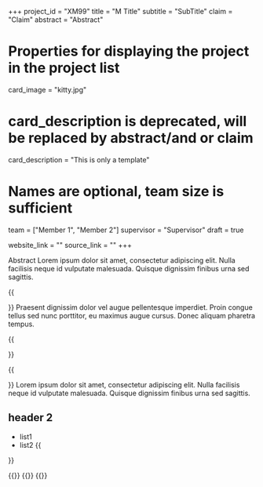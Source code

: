 +++
project_id = "XM99"
title = "M Title"
subtitle = "SubTitle"
claim = "Claim"
abstract = "Abstract"

# Properties for displaying the project in the project list
card_image = "kitty.jpg"
# card_description is deprecated, will be replaced by abstract/and or claim
card_description = "This is only a template" 

# Names are optional, team size is sufficient
team = ["Member 1", "Member 2"]
supervisor = "Supervisor"
draft = true

website_link = ""
source_link = ""
+++

Abstract Lorem ipsum dolor sit amet, consectetur adipiscing elit. Nulla facilisis neque id vulputate malesuada. Quisque dignissim finibus urna sed sagittis. 

{{<section title="Our Goal">}}
Praesent dignissim dolor vel augue pellentesque imperdiet. Proin congue tellus sed nunc porttitor, eu maximus augue cursus. Donec aliquam pharetra tempus. 

{{</section>}}


{{<section title="The team">}}
Lorem ipsum dolor sit amet, consectetur adipiscing elit. Nulla facilisis neque id vulputate malesuada. Quisque dignissim finibus urna sed sagittis. 

## header 2
 - list1
 - list2
{{</section>}} 

{{<gallery>}}
{{<team-member image="cat.jpg" name="team member cat">}}
{{</gallery>}}

